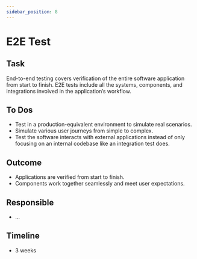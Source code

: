 ```yaml
---
sidebar_position: 8
---
```


# E2E Test

## Task

End-to-end testing covers verification of the entire software application from start to finish. E2E tests include all the systems, components, and integrations involved in the application’s workflow.

## To Dos

- Test in a production-equivalent environment to simulate real scenarios.
- Simulate various user journeys from simple to complex.
- Test the software interacts with external applications instead of only focusing on an internal codebase like an integration test does.

## Outcome

- Applications are verified from start to finish.
- Components work together seamlessly and meet user expectations.

## Responsible

- ...

## Timeline

- 3 weeks
